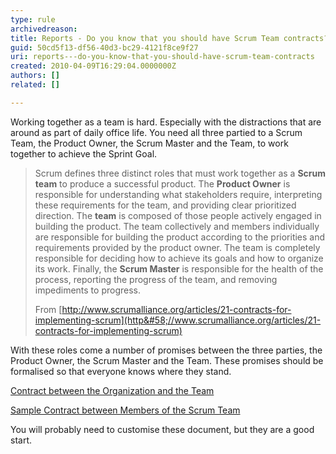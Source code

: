 ```yaml
---
type: rule
archivedreason: 
title: Reports - Do you know that you should have Scrum Team contracts?
guid: 50cd5f13-df56-40d3-bc29-4121f8ce9f27
uri: reports---do-you-know-that-you-should-have-scrum-team-contracts
created: 2010-04-09T16:29:04.0000000Z
authors: []
related: []

---
```


Working together as a team is hard. Especially with the distractions that are around as part of daily office life. You need all three partied to a Scrum Team, the Product Owner, the Scrum Master and the Team, to work together to achieve the Sprint Goal.

<!--endintro-->


> Scrum defines three distinct roles that must work together as a  **Scrum team** to produce a successful product. The  **Product Owner** is responsible for understanding what stakeholders require, interpreting these requirements for the team, and providing clear prioritized direction. The  **team** is composed of those people actively engaged in building the product. The team collectively and members individually are responsible for building the product according to the priorities and requirements provided by the product owner. The team is completely responsible for deciding how to achieve its goals and how to organize its work. Finally, the  **Scrum Master** is responsible for the health of the process, reporting the progress of the team, and removing impediments to progress.
> 
> From [http://www.scrumalliance.org/articles/21-contracts-for-implementing-scrum](http&#58;//www.scrumalliance.org/articles/21-contracts-for-implementing-scrum)


With these roles come a number of promises between the three parties, the Product Owner, the Scrum Master and the Team. These promises should be formalised so that everyone knows where they stand.

[Contract between the Organization and the Team](http&#58;//www.scrumalliance.org/resource_download/5 "http&#58;//www.scrumalliance.org/resource_download/5")

[Sample Contract between Members of the Scrum Team](http&#58;//www.scrumalliance.org/resource_download/4 "Download Now")

You will probably need to customise these document, but they are a good start.
